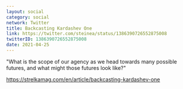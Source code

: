 ```yaml
---
layout: social
category: social
network: Twitter
title: Backcasting Kardashev One
link: https://twitter.com/steinea/status/1386390726552875008
twitterID: 1386390726552875008
date: 2021-04-25
---
```


"What is the scope of our agency as we head towards many possible futures, and what might those futures look like?"

<https://strelkamag.com/en/article/backcasting-kardashev-one>

